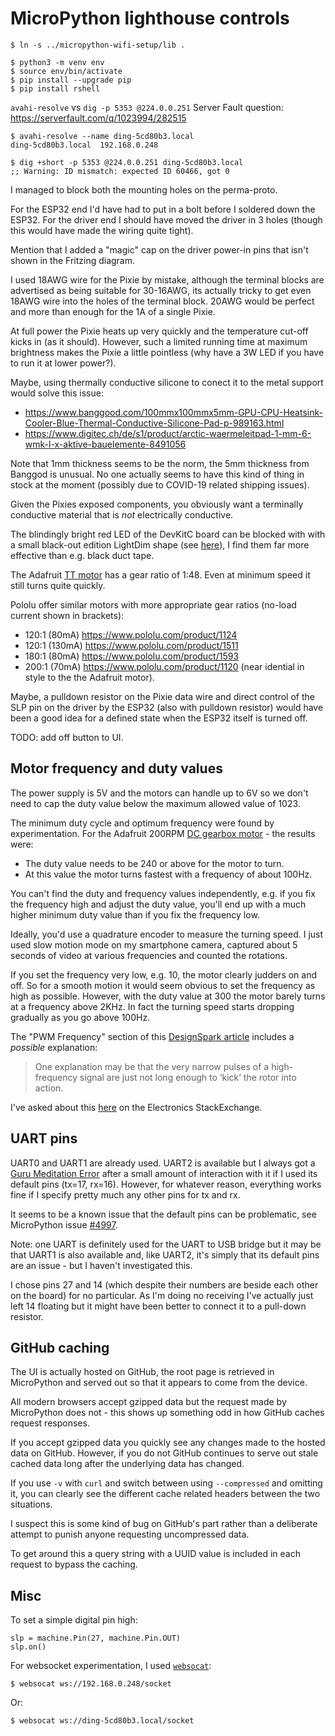 MicroPython lighthouse controls
===============================

    $ ln -s ../micropython-wifi-setup/lib .

    $ python3 -m venv env
    $ source env/bin/activate
    $ pip install --upgrade pip
    $ pip install rshell

`avahi-resolve` vs `dig -p 5353 @224.0.0.251` Server Fault question: <https://serverfault.com/q/1023994/282515>


    $ avahi-resolve --name ding-5cd80b3.local
    ding-5cd80b3.local  192.168.0.248

    $ dig +short -p 5353 @224.0.0.251 ding-5cd80b3.local
    ;; Warning: ID mismatch: expected ID 60466, got 0

I managed to block both the mounting holes on the perma-proto.

For the ESP32 end I'd have had to put in a bolt before I soldered down the ESP32. For the driver end I should have moved the driver in 3 holes (though this would have made the wiring quite tight).

Mention that I added a "magic" cap on the driver power-in pins that isn't shown in the Fritzing diagram.

I used 18AWG wire for the Pixie by mistake, although the terminal blocks are advertised as being suitable for 30-16AWG, its actually tricky to get even 18AWG wire into the holes of the terminal block. 20AWG would be perfect and more than enough for the 1A of a single Pixie.

At full power the Pixie heats up very quickly and the temperature cut-off kicks in (as it should). However, such a limited running time at maximum brightness makes the Pixie a little pointless (why have a 3W LED if you have to run it at lower power?).

Maybe, using thermally conductive silicone to conect it to the metal support would solve this issue:

* <https://www.banggood.com/100mmx100mmx5mm-GPU-CPU-Heatsink-Cooler-Blue-Thermal-Conductive-Silicone-Pad-p-989163.html>
* <https://www.digitec.ch/de/s1/product/arctic-waermeleitpad-1-mm-6-wmk-l-x-aktive-bauelemente-8491056>

Note that 1mm thickness seems to be the norm, the 5mm thickness from Banggod is unusual. No one actually seems to have this kind of thing in stock at the moment (possibly due to COVID-19 related shipping issues).

Given the Pixies exposed components, you obviously want a terminally conductive material that is _not_ electrically conductive.

The blindingly bright red LED of the DevKitC board can be blocked with with a small black-out edition LightDim shape (see [here](https://www.lightdims.com/store.htm)), I find them far more effective than e.g. black duct tape.

The Adafruit [TT motor](https://www.adafruit.com/product/3777) has a gear ratio of 1:48. Even at minimum speed it still turns quite quickly.

Pololu offer similar motors with more appropriate gear ratios (no-load current shown in brackets):

* 120:1 (80mA) <https://www.pololu.com/product/1124>
* 120:1 (130mA) <https://www.pololu.com/product/1511>
* 180:1 (80mA) <https://www.pololu.com/product/1593>
* 200:1 (70mA) <https://www.pololu.com/product/1120> (near idential in style to the the Adafruit motor).

Maybe, a pulldown resistor on the Pixie data wire and direct control of the SLP pin on the driver by the ESP32 (also with pulldown resistor) would have been a good idea for a defined state when the ESP32 itself is turned off.

TODO: add off button to UI.

Motor frequency and duty values
-------------------------------

The power supply is 5V and the motors can handle up to 6V so we don't need to cap the duty value below the maximum allowed value of 1023.

The minimum duty cycle and optimum frequency were found by experimentation. For the Adafruit 200RPM [DC gearbox motor](https://www.adafruit.com/product/3777) - the results were:

* The duty value needs to be 240 or above for the motor to turn.
* At this value the motor turns fastest with a frequency of about 100Hz.

You can't find the duty and frequency values independently, e.g. if you fix the frequency high and adjust the duty value, you'll end up with a much higher minimum duty value than if you fix the frequency low.

Ideally, you'd use a quadrature encoder to measure the turning speed. I just used slow motion mode on my smartphone camera, captured about 5 seconds of video at various frequencies and counted the rotations.

If you set the frequency very low, e.g. 10, the motor clearly judders on and off. So for a smooth motion it would seem obvious to set the frequency as high as possible. However, with the duty value at 300 the motor barely turns at a frequency above 2KHz. In fact the turning speed starts dropping gradually as you go above 100Hz.

The "PWM Frequency" section of this [DesignSpark article](https://www.rs-online.com/designspark/spinning-the-wheels-interfacing-pmdc-motors-to-a-microcontroller) includes a _possible_ explanation:

> One explanation may be that the very narrow pulses of a high-frequency signal are just not long enough to ‘kick’ the rotor into action.

I've asked about this [here](https://electronics.stackexchange.com/q/509426/27099) on the Electronics StackExchange.

UART pins
---------

UART0 and UART1 are already used. UART2 is available but I always got a [Guru Meditation Error](https://docs.espressif.com/projects/esp-idf/en/latest/esp32/api-guides/fatal-errors.html#guru-meditation-errors) after a small amount of interaction with it if I used its default pins (tx=17, rx=16). However, for whatever reason, everything works fine if I specify pretty much any other pins for tx and rx.

It seems to be a known issue that the default pins can be problematic, see MicroPython issue [#4997](https://github.com/micropython/micropython/issues/4997).

Note: one UART is definitely used for the UART to USB bridge but it may be that UART1 is also available and, like UART2, it's simply that its default pins are an issue - but I haven't investigated this.

I chose pins 27 and 14 (which despite their numbers are beside each other on the board) for no particular. As I'm doing no receiving I've actually just left 14 floating but it might have been better to connect it to a pull-down resistor.


GitHub caching
--------------

The UI is actually hosted on GitHub, the root page is retrieved in MicroPython and served out so that it appears to come from the device.

All modern browsers accept gzipped data but the request made by MicroPython does not - this shows up something odd in how GitHub caches request responses.

If you accept gzipped data you quickly see any changes made to the hosted data on GitHub. However, if you do not GitHub continues to serve out stale cached data long after the underlying data has changed.

If you use `-v` with `curl` and switch between using `--compressed` and omitting it, you can clearly see the different cache related headers between the two situations.

I suspect this is some kind of bug on GitHub's part rather than a deliberate attempt to punish anyone requesting uncompressed data.

To get around this a query string with a UUID value is included in each request to bypass the caching.

Misc
----

To set a simple digital pin high:

    slp = machine.Pin(27, machine.Pin.OUT)
    slp.on()

For websocket experimentation, I used [`websocat`](https://github.com/vi/websocat):

    $ websocat ws://192.168.0.248/socket

Or:

    $ websocat ws://ding-5cd80b3.local/socket

